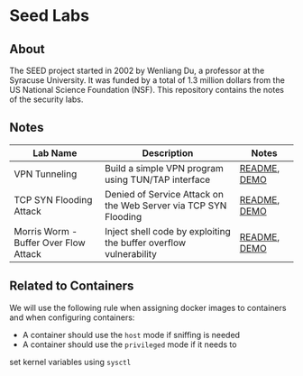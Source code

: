 # Seed Labs

## About

The SEED project started in 2002 by Wenliang Du, a professor at the Syracuse University. It was funded by a total of 1.3 million dollars from the US National Science Foundation (NSF). This repository contains the notes of the security labs.

## Notes

| Lab Name | Description |  Notes |
| ---      | --- | ---   |
| VPN Tunneling | Build a simple VPN program using TUN/TAP interface | [README](./labs/VPN_Tunnel/README.md), [DEMO](https://github.com/timyiu478/network-security-seed-labs/blob/main/labs/VPN_Tunnel/README.md#demo)|
| TCP SYN Flooding Attack | Denied of Service Attack on the Web Server via TCP SYN Flooding | [README](./labs/TCP_Attacks/README.md), [DEMO](https://github.com/timyiu478/network-security-seed-labs/blob/main/labs/TCP_Attacks/DEMO.md#tcp-syn-flood-attack-for-denied-of-service-attack)|
| Morris Worm - Buffer Over Flow Attack | Inject shell code by exploiting the buffer overflow vulnerability | [README](./labs/Morris_Worm/README.md#task-1-attack-the-first-target), [DEMO](https://github.com/timyiu478/network-security-seed-labs/blob/main/labs/Morris_Worm/README.md#demo) |


## Related to Containers

We will use the following rule when assigning docker images to containers and 
when configuring containers:

- A container should use the ```host``` mode if sniffing is needed
- A container should use the ```privileged``` mode if it needs to 

set kernel variables using ```sysctl```
